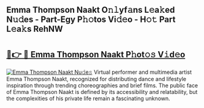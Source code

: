 ## Emma Thompson Naakt O𝚗𝚕yf𝚊ns L𝚎a𝚔ed N𝚞𝚍es - Part-Egy P𝚑𝚘tos Vi𝚍𝚎o - H𝚘𝚝 Part L𝚎a𝚔s RehNW

# <h2><a href="http://kfaz57c.oniu.top/?m=Emma+Thompson+Naakt">🔗👉 🔴 Emma Thompson Naakt P𝚑ot𝚘𝚜 V𝚒d𝚎o</a></h2>

[![Emma Thompson Naakt Nu𝚍e𝚜](https://i.imgur.com/0qMVB7G.gif)](http://kfaz57c.oniu.top/?m=Emma+Thompson+Naakt)
Virtual performer and multimedia artist Emma Thompson Naakt, recognized for distributing dance and lifestyle inspiration through trending choreographies and brief films. The public face of Emma Thompson Naakt is defined by its accessibility and relatability, but the complexities of his private life remain a fascinating unknown.  
